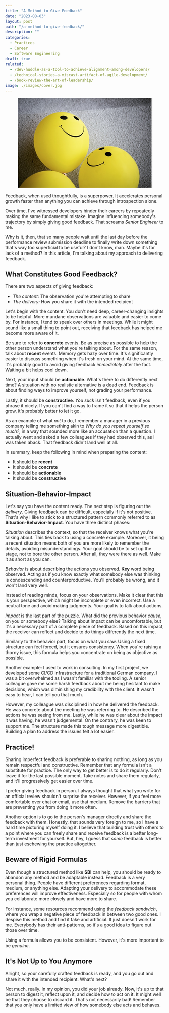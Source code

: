 ```yaml
---
title: "A Method to Give Feedback"
date: "2023-08-03"
layout: post
path: "/a-method-to-give-feedback/"
description: ""
categories:
  - Practices
  - Career
  - Software Engineering
draft: true
related:
  - /dev-huddle-as-a-tool-to-achieve-alignment-among-developers/
  - /technical-stories-a-miscast-artifact-of-agile-development/
  - /book-review-the-art-of-leadership/
image: ./images/cover.jpg
---
```


<figure class="figure figure--right">
  <img src="./images/cover.jpg" alt="Retrospective" />
</figure>

Feedback, when used thoughtfully, is a superpower. It accelerates personal growth faster than anything you can achieve through introspection alone.

Over time, I've witnessed developers hinder their careers by repeatedly making the same fundamental mistake. Imagine influencing somebody's trajectory by simply giving good feedback. That screams _Senior Engineer_ to me.

Why is it, then, that so many people wait until the last day before the performance review submission deadline to finally write down something that's way too superficial to be useful? I don't know, man. Maybe it's for lack of a method? In this article, I'm talking about my approach to delivering feedback.

## What Constitutes Good Feedback?

There are two aspects of giving feedback:

- *The content:* The observation you're attempting to share
- *The delivery:* How you share it with the intended recipient

Let's begin with the content. You don't need deep, career-changing insights to be helpful. More mundane observations are valuable and easier to come by. For instance, I tend to speak over others in meetings. While it might sound like a small thing to point out, receiving that feedback has helped me become more aware of it.

Be sure to refer to **concrete** events. Be as precise as possible to help the other person understand what you're talking about. For the same reason, talk about **recent** events. Memory gets hazy over time. It's significantly easier to discuss something when it's fresh on your mind. At the same time, it's probably good to avoid giving feedback _immediately_ after the fact. Waiting a bit helps cool down.

Next, your input should be **actionable**. What's there to do differently next time? A situation with no realistic alternative is a dead end. Feedback is about finding ways to improve yourself, not grading your performance.

Lastly, it should be **constructive**. _You suck_ isn't feedback, even if you phrase it nicely. If you can't find a way to frame it so that it helps the person grow, it's probably better to let it go.

As an example of what _not_ to do, I remember a manager in a previous company telling me something akin to _Why do you repeat yourself so much?_, in a way that sounded more like an accusation than a question. I actually went and asked a few colleagues if they had observed this, as I was taken aback. That feedback didn't land well at all.

In summary, keep the following in mind when preparing the content:

- It should be **recent**
- It should be **concrete**
- It should be **actionable**
- It should be **constructive**

## Situation-Behavior-Impact

Let's say you have the content ready. The next step is figuring out the _delivery_. Giving feedback can be difficult, especially if it's not positive. That's why I like to stick to a structured pattern commonly referred to as **Situation-Behavior-Impact**. You have three distinct phases:

*Situation* describes the context, so that the receiver knows what you're talking about. This ties back to using a concrete example. Moreover, it being a recent situation means both of you are more likely to remember the details, avoiding misunderstandings. Your goal should be to set up the stage, not to bore the other person. After all, they were there as well. Make it as short as you can.

*Behavior* is about describing the actions you observed. **Key** word being observed. Acting as if you know exactly what somebody else was thinking is condescending and counterproductive. You'll probably be wrong, and it won't land very well.

Instead of reading minds, focus on your observations. Make it clear that this is your perspective, which might be incomplete or even incorrect. Use a neutral tone and avoid making judgments. Your goal is to talk about actions.

*Impact* is the last part of the puzzle. What did the previous behavior _cause_, on you or somebody else? Talking about impact can be uncomfortable, but it's a necessary part of a complete piece of feedback. Based on this impact, the receiver can reflect and decide to do things differently the next time.

Similarly to the behavior part, focus on what you saw. Using a fixed structure can feel forced, but it ensures consistency. When you're raising a thorny issue, this formula helps you concentrate on being as objective as possible. 

Another example: I used to work in consulting. In my first project, we developed some CI/CD infrastructure for a traditional German company. I was a bit overwhelmed as I wasn't familiar with the tooling. A senior colleague gave me some harsh feedback about me being hesitant to make decisions, which was diminishing my credibility with the client. It wasn't easy to hear, I can tell you that much. 

However, my colleague was disciplined in how he delivered the feedback. He was concrete about the meeting he was referring to. He described the actions he was seeing from me. Lastly, while he was clear about the impact it was having, he wasn't judgemental. On the contrary, he was keen to support me. The structure made this tough message more digestible. Building a plan to address the issues felt a lot easier.

## Practice!

Sharing imperfect feedback is preferable to sharing nothing, as long as you remain respectful and constructive. Remember that any formula isn't a substitute for practice. The only way to get better is to do it regularly. Don't leave it for the last possible moment. Take notes and share them regularly, and it'll progressively get easier over time. 

I prefer giving feedback in person. I always thought that what you write for an official review shouldn't surprise the receiver. However, if you feel more comfortable over chat or email, use that medium. Remove the barriers that are preventing you from doing it more often.

Another option is to go to the person's manager directly and share the feedback with them. Honestly, that sounds very foreign to me, so I have a hard time picturing myself doing it. I believe that building trust with others to a point where you can freely share and receive feedback is a better long-term investment for yourself. But, hey, I guess that _some_ feedback is better than just eschewing the practice altogether.

## Beware of Rigid Formulas

Even though a structured method like **SBI** can help, you should be ready to abandon any method and be adaptable instead. Feedback is a very personal thing. People have different preferences regarding format, medium, or anything else. Adapting your delivery to accommodate these preferences will improve effectiveness. Especially so for people with whom you collaborate more closely and have more to share.

For instance, some resources recommend using the _feedback sandwich_, where you wrap a negative piece of feedback in between two good ones. I despise this method and find it fake and artificial. It just doesn't work for me. Everybody has their anti-patterns, so it's a good idea to figure out those over time.

Using a formula allows you to be consistent. However, it's more important to be _genuine_.

## It's Not Up to You Anymore

Alright, so your carefully crafted feedback is ready, and you go out and share it with the intended recipient. What's next?

Not much, really. In my opinion, you did your job already. Now, it's up to that person to digest it, reflect upon it, and decide how to act on it. It might well be that they choose to discard it. That's not necessarily bad! Remember that you only have a limited view of how somebody else acts and behaves.
